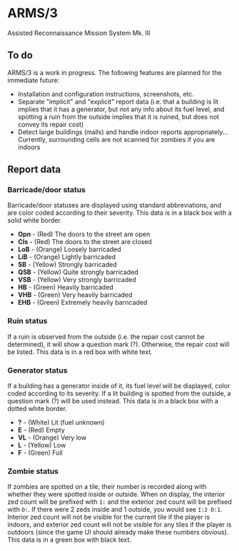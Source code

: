 # ARMS/3

Assisted Reconnaissance Mission System Mk. III

## To do

ARMS/3 is a work in progress. The following features are planned for the
immediate future:

- Installation and configuration instructions, screenshots, etc.
- Separate "implicit" and "explicit" report data (i.e. that a building is lit
  implies that it has a generator, but not any info about its fuel level, and
  spotting a ruin from the outside implies that it is ruined, but does not
  convey its repair cost)
- Detect large buildings (malls) and handle indoor reports appropriately...
  Currently, surrounding cells are not scanned for zombies if you are indoors

## Report data

### Barricade/door status

Barricade/door statuses are displayed using standard abbreviations, and are
color coded according to their severity. This data is in a black box with a
solid white border.

- **Opn** - (Red) The doors to the street are open
- **Cls** - (Red) The doors to the street are closed
- **LoB** - (Orange) Loosely barricaded
- **LiB** - (Orange) Lightly barricaded
- **SB** - (Yellow) Strongly barricaded
- **QSB** - (Yellow) Quite strongly barricaded
- **VSB** - (Yellow) Very strongly barricaded
- **HB** - (Green) Heavily barricaded
- **VHB** - (Green) Very heavily barricaded
- **EHB** - (Green) Extremely heavily barricaded

### Ruin status

If a ruin is observed from the outside (i.e. the repair cost cannot be
determined), it will show a question mark (?). Otherwise, the repair cost
will be listed. This data is in a red box with white text.

### Generator status

If a building has a generator inside of it, its fuel level will be displayed,
color coded according to its severity. If a lit building is spotted from the
outside, a question mark (?) will be used instead. This data is in a black box
with a dotted white border.

- **?** - (White) Lit (fuel unknown)
- **E** - (Red) Empty
- **VL** - (Orange) Very low
- **L** - (Yellow) Low
- **F** - (Green) Full

### Zombie status

If zombies are spotted on a tile, their number is recorded along with whether
they were spotted inside or outside. When on display, the interior zed count
will be prefixed with `I:` and the exterior zed count will be prefixed with
`O:`. If there were 2 zeds inside and 1 outside, you would see `I:2 O:1`.
 Interior zed count will not be visible for the current tile if the player is
indoors, and exterior zed count will not be visible for any tiles if the player
is outdoors (since the game UI should already make these numbers obvious). This
data is in a green box with black text.

